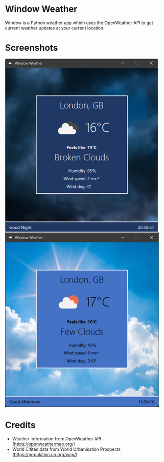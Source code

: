 # Window Weather
Window is a Python weather app which uses the OpenWeather API to get current weather updates at your current location.

# Screenshots

![Screenshot 1](screenshot.png)
![Screenshot 2](screenshot2.png)

# Credits

- Weather information from OpenWeather API (https://openweathermap.org/)
- World Citites data from World Urbanisation Prospects (https://population.un.org/wup/)
